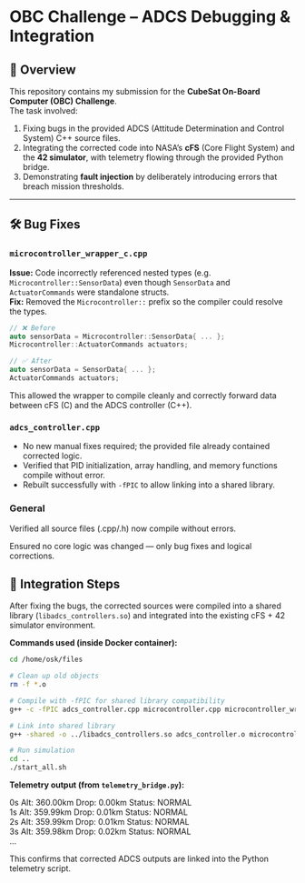 # OBC Challenge – ADCS Debugging & Integration

## 📌 Overview
This repository contains my submission for the **CubeSat On-Board Computer (OBC) Challenge**.  
The task involved:
1. Fixing bugs in the provided ADCS (Attitude Determination and Control System) C++ source files.  
2. Integrating the corrected code into NASA’s **cFS** (Core Flight System) and the **42 simulator**, with telemetry flowing through the provided Python bridge.  
3. Demonstrating **fault injection** by deliberately introducing errors that breach mission thresholds.  

---

## 🛠️ Bug Fixes

###  `microcontroller_wrapper_c.cpp`
**Issue:** Code incorrectly referenced nested types (e.g. `Microcontroller::SensorData`) even though `SensorData` and `ActuatorCommands` were standalone structs.  
**Fix:** Removed the `Microcontroller::` prefix so the compiler could resolve the types.  
```cpp
// ❌ Before
auto sensorData = Microcontroller::SensorData{ ... };
Microcontroller::ActuatorCommands actuators;

// ✅ After
auto sensorData = SensorData{ ... };
ActuatorCommands actuators;
```
This allowed the wrapper to compile cleanly and correctly forward data between cFS (C) and the ADCS controller (C++).

### `adcs_controller.cpp`
- No new manual fixes required; the provided file already contained corrected logic.  
- Verified that PID initialization, array handling, and memory functions compile without error.  
- Rebuilt successfully with `-fPIC` to allow linking into a shared library.  

### General

Verified all source files (.cpp/.h) now compile without errors.

Ensured no core logic was changed — only bug fixes and logical corrections.

## 🔗 Integration Steps
After fixing the bugs, the corrected sources were compiled into a shared library (`libadcs_controllers.so`) and integrated into the existing cFS + 42 simulator environment.

**Commands used (inside Docker container):**

```bash
cd /home/osk/files

# Clean up old objects
rm -f *.o

# Compile with -fPIC for shared library compatibility
g++ -c -fPIC adcs_controller.cpp microcontroller.cpp microcontroller_wrapper_c.cpp -I.

# Link into shared library
g++ -shared -o ../libadcs_controllers.so adcs_controller.o microcontroller.o microcontroller_wrapper_c.o

# Run simulation
cd ..
./start_all.sh
```

**Telemetry output (from `telemetry_bridge.py`):**

0s Alt: 360.00km Drop: 0.00km Status: NORMAL <br>
1s Alt: 359.99km Drop: 0.01km Status: NORMAL <br>
2s Alt: 359.99km Drop: 0.01km Status: NORMAL <br>
3s Alt: 359.98km Drop: 0.02km Status: NORMAL <br>
...


This confirms that corrected ADCS outputs are linked into the Python telemetry script.
